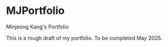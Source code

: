 # MJPortfolio
Minjeong Kang's Portfolio

This is a rough draft of my portfolio. To be completed May 2025. 
